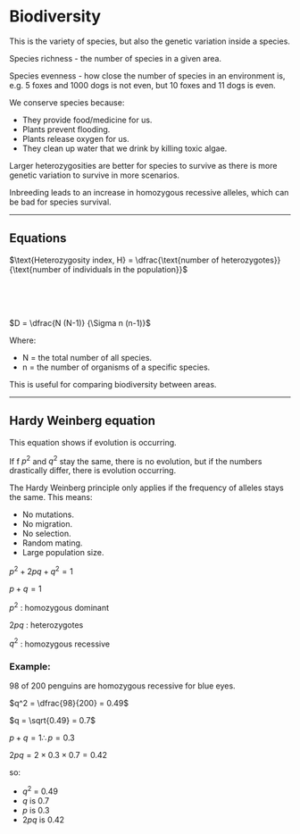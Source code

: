 # Biodiversity

This is the variety of species, but also the genetic variation inside
a species.


Species richness - the number of species in a given area.

Species evenness - how close the number of species in an environment is, e.g. 5 foxes
and 1000 dogs is not even, but 10 foxes and 11 dogs is even.


We conserve species because:

- They provide food/medicine for us.
- Plants prevent flooding.
- Plants release oxygen for us.
- They clean up water that we drink by killing toxic algae.


Larger heterozygosities are better for species to survive as there is more
genetic variation to survive in more scenarios.

Inbreeding leads to an increase in homozygous recessive alleles, which can be bad for
species survival.

---

## Equations

$\text{Heterozygosity index, H} = \dfrac{\text{number of heterozygotes}}
{\text{number of individuals in the population}}$

<br>
<br>
<br>

$D = \dfrac{N (N-1)} {\Sigma n (n-1)}$

Where:

- N = the total number of all species.
- n = the number of organisms of a specific species.

This is useful for comparing biodiversity between areas.

---

## Hardy Weinberg equation

This equation shows if evolution is occurring.

If f $p^2$ and $q^2$ stay the same, there is no evolution, but if the numbers
drastically differ, there is evolution occurring.

The Hardy Weinberg principle only applies if the
frequency of alleles stays the same. This means:

- No mutations.
- No migration.
- No selection.
- Random mating.
- Large population size.

$p^2 + 2pq + q^2 = 1$

$p + q = 1$

$p^2$ : homozygous dominant

$2pq$ : heterozygotes

$q^2$ : homozygous recessive

### Example:

98 of 200 penguins are homozygous recessive for blue eyes.

$q^2 = \dfrac{98}{200} = 0.49$

$q = \sqrt{0.49} = 0.7$

$p + q = 1 \therefore p = 0.3$

$2pq = 2 \times 0.3 \times 0.7 = 0.42$

so:

- $q^2$ = 0.49
- $q$ is 0.7
- $p$ is 0.3
- $2pq$ is 0.42

